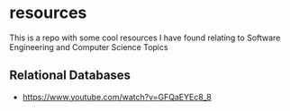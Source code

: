 # resources

This is a repo with some cool resources I have found relating to Software Engineering and Computer Science Topics

## Relational Databases

- https://www.youtube.com/watch?v=GFQaEYEc8_8
